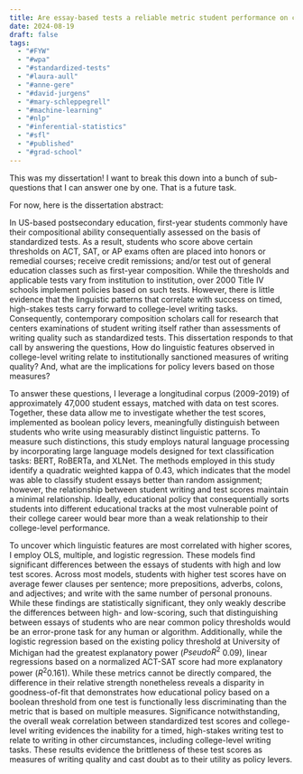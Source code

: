 ```yaml
---
title: Are essay-based tests a reliable metric student performance on college-level writing tasks?
date: 2024-08-19
draft: false
tags:
  - "#FYW"
  - "#wpa"
  - "#standardized-tests"
  - "#laura-aull"
  - "#anne-gere"
  - "#david-jurgens"
  - "#mary-schleppegrell"
  - "#machine-learning"
  - "#nlp"
  - "#inferential-statistics"
  - "#sfl"
  - "#published"
  - "#grad-school"
---
```

 
This was my dissertation! I want to break this down into a bunch of sub-questions that I can answer one by one. That is a future task. 

For now, here is the dissertation abstract:

In US-based postsecondary education, first-year students commonly have their compositional ability consequentially assessed on the basis of standardized tests. As a result, students who score above certain thresholds on ACT, SAT, or AP exams often are placed into honors or remedial courses; receive credit remissions; and/or test out of general education classes such as first-year composition. While the thresholds and applicable tests vary from institution to institution, over 2000 Title IV schools implement policies based on such tests. However, there is little evidence that the linguistic patterns that correlate with success on timed, high-stakes tests carry forward to college-level writing tasks. Consequently, contemporary composition scholars call for research that centers examinations of student writing itself rather than assessments of writing quality such as standardized tests. This dissertation responds to that call by answering the questions, How do linguistic features observed in college-level writing relate to institutionally sanctioned measures of writing quality? And, what are the implications for policy levers based on those measures?

To answer these questions, I leverage a longitudinal corpus (2009-2019) of approximately 47,000 student essays, matched with data on test scores. Together, these data allow me to investigate whether the test scores, implemented as boolean policy levers, meaningfully distinguish between students who write using measurably distinct linguistic patterns. To measure such distinctions, this study employs natural language processing by incorporating large language models designed for text classification tasks: BERT, RoBERTa, and XLNet. The methods employed in this study identify a quadratic weighted kappa of 0.43, which indicates that the model was able to classify student essays better than random assignment; however, the relationship between student writing and test scores maintain a minimal relationship. Ideally, educational policy that consequentially sorts students into different educational tracks at the most vulnerable point of their college career would bear more than a weak relationship to their college-level performance.

To uncover which linguistic features are most correlated with higher scores, I employ OLS, multiple, and logistic regression. These models find significant differences between the essays of students with high and low test scores. Across most models, students with higher test scores have on average fewer clauses per sentence; more prepositions, adverbs, colons, and adjectives; and write with the same number of personal pronouns. While these findings are statistically significant, they only weakly describe the differences between high- and low-scoring, such that distinguishing between essays of students who are near common policy thresholds would be an error-prone task for any human or algorithm. Additionally, while the logistic regression based on the existing policy threshold at University of Michigan had the greatest explanatory power ($Pseudo R^2$ 0.09), linear regressions based on a normalized ACT-SAT score had more explanatory power ($R^2 0.161$). While these metrics cannot be directly compared, the difference in their relative strength nonetheless reveals a disparity in goodness-of-fit that demonstrates how educational policy based on a boolean threshold from one test is functionally less discriminating than the metric that is based on multiple measures. Significance notwithstanding, the overall weak correlation between standardized test scores and college-level writing evidences the inability for a timed, high-stakes writing test to relate to writing in other circumstances, including college-level writing tasks. These results evidence the brittleness of these test scores as measures of writing quality and cast doubt as to their utility as policy levers.